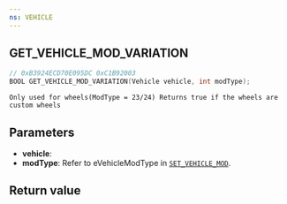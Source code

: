 ```yaml
---
ns: VEHICLE
---
```

## GET_VEHICLE_MOD_VARIATION

```c
// 0xB3924ECD70E095DC 0xC1B92003
BOOL GET_VEHICLE_MOD_VARIATION(Vehicle vehicle, int modType);
```

```
Only used for wheels(ModType = 23/24) Returns true if the wheels are custom wheels
```

## Parameters
* **vehicle**: 
* **modType**: Refer to eVehicleModType in [`SET_VEHICLE_MOD`](#_0x6AF0636DDEDCB6DD).

## Return value
